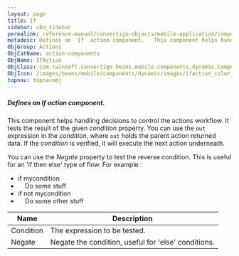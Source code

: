 ```yaml
---
layout: page
title: If
sidebar: c8o_sidebar
permalink: reference-manual/convertigo-objects/mobile-application/components/action-components/if/
metadesc: Defines an  If  action component.   This component helps handling decisions to control the actions workflow. It tests the result of the given  conditi
ObjGroup: Actions
ObjCatName: action-components
ObjName: IfAction
ObjClass: com.twinsoft.convertigo.beans.mobile.components.dynamic.ComponentManager$1
ObjIcon: /images/beans/mobile/components/dynamic/images/ifaction_color_32x32.png
topnav: topnavobj
---
```

##### Defines an <i>If</i> action component. 
 This component helps handling decisions to control the actions workflow.
It tests the result of the given <i>condition</i> property. You can use the <code>out</code> expression in the <i>condition</i>, where <code>out</code> holds the parent action returned data. If the <i>condition</i> is verified, it will execute the next action underneath.

You can use the <i>Negate</i> property to test the reverse condition. This is useful for an 'if then else' type of flow. For example :

<ul><li>if mycondition</li><li>&nbsp;&nbsp;&nbsp;&nbsp;Do some stuff</li><li>if not mycondition</li><li>&nbsp;&nbsp;&nbsp;&nbsp;Do some other stuff</li></ul>

Name | Description 
--- | ---
Condition | The expression to be tested.
Negate | Negate the condition, useful for 'else' conditions.

